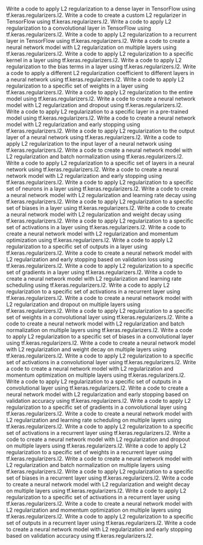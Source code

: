 Write a code to apply L2 regularization to a dense layer in TensorFlow using tf.keras.regularizers.l2.
Write a code to create a custom L2 regularizer in TensorFlow using tf.keras.regularizers.l2.
Write a code to apply L2 regularization to a convolutional layer in TensorFlow using tf.keras.regularizers.l2.
Write a code to apply L2 regularization to a recurrent layer in TensorFlow using tf.keras.regularizers.l2.
Write a code to create a neural network model with L2 regularization on multiple layers using tf.keras.regularizers.l2.
Write a code to apply L2 regularization to a specific kernel in a layer using tf.keras.regularizers.l2.
Write a code to apply L2 regularization to the bias terms in a layer using tf.keras.regularizers.l2.
Write a code to apply a different L2 regularization coefficient to different layers in a neural network using tf.keras.regularizers.l2.
Write a code to apply L2 regularization to a specific set of weights in a layer using tf.keras.regularizers.l2.
Write a code to apply L2 regularization to the entire model using tf.keras.regularizers.l2.
Write a code to create a neural network model with L2 regularization and dropout using tf.keras.regularizers.l2.
Write a code to apply L2 regularization to a specific layer in a pre-trained model using tf.keras.regularizers.l2.
Write a code to create a neural network model with L2 regularization and early stopping using tf.keras.regularizers.l2.
Write a code to apply L2 regularization to the output layer of a neural network using tf.keras.regularizers.l2.
Write a code to apply L2 regularization to the input layer of a neural network using tf.keras.regularizers.l2.
Write a code to create a neural network model with L2 regularization and batch normalization using tf.keras.regularizers.l2.
Write a code to apply L2 regularization to a specific set of layers in a neural network using tf.keras.regularizers.l2.
Write a code to create a neural network model with L2 regularization and early stopping using tf.keras.regularizers.l2.
Write a code to apply L2 regularization to a specific set of neurons in a layer using tf.keras.regularizers.l2.
Write a code to create a neural network model with L2 regularization and learning rate decay using tf.keras.regularizers.l2.
Write a code to apply L2 regularization to a specific set of biases in a layer using tf.keras.regularizers.l2.
Write a code to create a neural network model with L2 regularization and weight decay using tf.keras.regularizers.l2.
Write a code to apply L2 regularization to a specific set of activations in a layer using tf.keras.regularizers.l2.
Write a code to create a neural network model with L2 regularization and momentum optimization using tf.keras.regularizers.l2.
Write a code to apply L2 regularization to a specific set of outputs in a layer using tf.keras.regularizers.l2.
Write a code to create a neural network model with L2 regularization and early stopping based on validation loss using tf.keras.regularizers.l2.
Write a code to apply L2 regularization to a specific set of gradients in a layer using tf.keras.regularizers.l2.
Write a code to create a neural network model with L2 regularization and learning rate scheduling using tf.keras.regularizers.l2.
Write a code to apply L2 regularization to a specific set of activations in a recurrent layer using tf.keras.regularizers.l2.
Write a code to create a neural network model with L2 regularization and dropout on multiple layers using tf.keras.regularizers.l2.
Write a code to apply L2 regularization to a specific set of weights in a convolutional layer using tf.keras.regularizers.l2.
Write a code to create a neural network model with L2 regularization and batch normalization on multiple layers using tf.keras.regularizers.l2.
Write a code to apply L2 regularization to a specific set of biases in a convolutional layer using tf.keras.regularizers.l2.
Write a code to create a neural network model with L2 regularization and weight decay on multiple layers using tf.keras.regularizers.l2.
Write a code to apply L2 regularization to a specific set of activations in a convolutional layer using tf.keras.regularizers.l2.
Write a code to create a neural network model with L2 regularization and momentum optimization on multiple layers using tf.keras.regularizers.l2.
Write a code to apply L2 regularization to a specific set of outputs in a convolutional layer using tf.keras.regularizers.l2.
Write a code to create a neural network model with L2 regularization and early stopping based on validation accuracy using tf.keras.regularizers.l2.
Write a code to apply L2 regularization to a specific set of gradients in a convolutional layer using tf.keras.regularizers.l2.
Write a code to create a neural network model with L2 regularization and learning rate scheduling on multiple layers using tf.keras.regularizers.l2.
Write a code to apply L2 regularization to a specific set of activations in a recurrent layer using tf.keras.regularizers.l2.
Write a code to create a neural network model with L2 regularization and dropout on multiple layers using tf.keras.regularizers.l2.
Write a code to apply L2 regularization to a specific set of weights in a recurrent layer using tf.keras.regularizers.l2.
Write a code to create a neural network model with L2 regularization and batch normalization on multiple layers using tf.keras.regularizers.l2.
Write a code to apply L2 regularization to a specific set of biases in a recurrent layer using tf.keras.regularizers.l2.
Write a code to create a neural network model with L2 regularization and weight decay on multiple layers using tf.keras.regularizers.l2.
Write a code to apply L2 regularization to a specific set of activations in a recurrent layer using tf.keras.regularizers.l2.
Write a code to create a neural network model with L2 regularization and momentum optimization on multiple layers using tf.keras.regularizers.l2.
Write a code to apply L2 regularization to a specific set of outputs in a recurrent layer using tf.keras.regularizers.l2.
Write a code to create a neural network model with L2 regularization and early stopping based on validation accuracy using tf.keras.regularizers.l2.